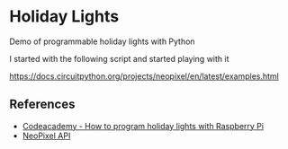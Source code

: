 # Holiday Lights

Demo of programmable holiday lights with Python

I started with the following script and started playing with it

<https://docs.circuitpython.org/projects/neopixel/en/latest/examples.html>

## References

- [Codeacademy - How to program holiday lights with Raspberry Pi](https://www.codecademy.com/resources/blog/how-to-code-holiday-lights-with-raspberry-pi/)
- [NeoPixel API](https://docs.circuitpython.org/projects/neopixel/en/latest/index.html)
